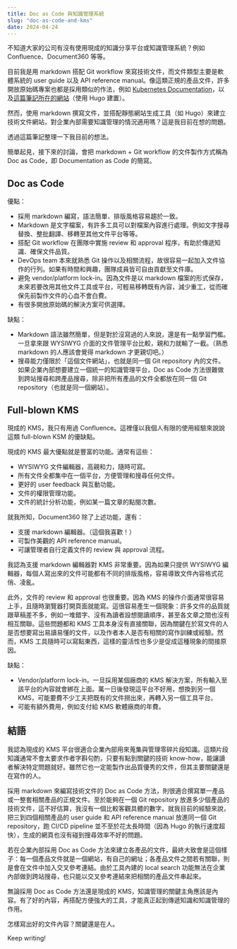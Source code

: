 ```yaml
---
title: Doc as Code 與知識管理系統
slug: "doc-as-code-and-kms"
date: 2024-04-24
---
```


不知道大家的公司有沒有使用現成的知識分享平台或知識管理系統？例如 Confluence、Document360 等等。

目前我是用 markdown 搭配 Git workflow 來寫技術文件，而文件類型主要是軟體系統的 user guide 以及 API reference manual。像這類正規的產品文件，許多開放原始碼專案也都是採用類似的作法，例如 [Kubernetes Documentation](https://kubernetes.io/docs/home/)，以及[這篇筆記所在的網站](https://huanlin.cc)（使用 Hugo 建置）。

然而，使用 markdown 撰寫文件，並搭配靜態網站生成工具（如 Hugo）來建立技術文件網站，對企業內部需要知識管理的情況適用嗎？這是我目前在想的問題。

透過這篇筆記整理一下我目前的想法。

簡單起見，接下來的討論，會把 markdown + Git workflow 的文件製作方式稱為 Doc as Code，即 Documentation as Code 的簡寫。

## Doc as Code

優點：

- 採用 markdown 編寫，語法簡單、排版風格容易趨於一致。
- Markdown 是文字檔案，有許多工具可以對檔案內容進行處理。例如文字搜尋替換、整批翻譯、移轉至其他文件平台等等。
- 搭配 Git workflow 在團隊中實施 review 和 approval 程序，有助於傳遞知識、確保文件品質。
- DevOps team 本來就熟悉 Git 操作以及相關流程，故很容易一起加入文件協作的行列。如果有時間和興趣，團隊成員皆可自由貢獻至文件庫。
- 避免 vendor/platform lock-in。因為文件是以 markdown 檔案的形式保存，未來若要改用其他文件工具或平台，可輕易移轉既有內容，減少重工，從而確保先前製作文件的心血不會白費。
- 有很多開放原始碼的解決方案可供選擇。

缺點：

- Markdown 語法雖然簡單，但是對於沒寫過的人來說，還是有一點學習門檻。一旦拿來跟 WYSIWYG 介面的文件管理平台比較，親和力就輸了一截。（熟悉 markdown 的人應該會覺得 markdown 才更親切吧。）
- 搜尋能力僅限於「這個文件網站」，也就是同一個 Git repository 內的文件。如果企業內部想要建立一個統一的知識管理平台，Doc as Code 方法很難做到跨站搜尋和跨產品搜尋，除非把所有產品的文件全都放在同一個 Git repository（也就是同一個網站）。

## Full-blown KMS

現成的 KMS，我只有用過 Confluence。這裡僅以我個人有限的使用經驗來說說這類 full-blown KSM 的優缺點。

現成的 KMS 最大優點就是豐富的功能。通常有這些：

- WYSIWYG 文件編輯器，高親和力，隨時可寫。
- 所有文件全都集中在一個平台，方便管理和搜尋任何文件。
- 更好的 user feedback 與互動功能。
- 文件的權限管理功能。
- 文件的統計分析功能，例如某一篇文章的點閱次數。

就我所知，Document360 除了上述功能，還有：

- 支援 markdown 編輯器。（這個我喜歡！）
- 可製作美觀的 API reference manual。
- 可讓管理者自行定義文件的 review 與 approval 流程。

我認為支援 markdown 編輯器對 KMS 非常重要。因為如果只提供 WYSIWYG 編輯器，每個人寫出來的文件可能都有不同的排版風格，容易導致文件內容格式花俏、凌亂。

此外，文件的 review 和 approval 也很重要。因為 KMS 的操作介面通常很容易上手，且隨時瀏覽器打開頁面就能寫。這很容易產生一個現象：許多文件的品質就跟草稿差不多，例如一堆錯字、沒有為讀者設想閱讀順序，甚至各文章之間也沒有相互關聯。這些問題都和 KMS 工具本身沒有直接關聯，因為關鍵在於寫文件的人是否想要寫出易讀易懂的文件，以及作者本人是否有相關的寫作訓練或經驗。然而，KMS 工具隨時可以寫點東西，這樣的靈活性也多少是促成這種現象的間接原因。

缺點：

- Vendor/platform lock-in。一旦採用某個廠商的 KMS 解決方案，所有輸入至該平台的內容就會綁在上面。萬一日後發現這平台不好用，想換到另一個 KMS，可能要費不少工夫把既有的文件撈出來，再轉入另一個工具平台。
- 可能有額外費用，例如支付給 KMS 軟體廠商的年費。

## 結語

我認為現成的 KMS 平台很適合企業內部用來蒐集與管理零碎片段知識。這類片段知識通常不會太要求作者字斟句酌，只要有點到關鍵的技術 know-how，能讓讀者解決特定問題就好。雖然它也一定能製作出品質優秀的文件，但其主要關鍵還是在寫作的人。

採用 markdown 來編寫技術文件的 Doc as Code 方法，則很適合撰寫單一產品或一整套相關產品的正規文件。至於能夠在一個 Git repository 放進多少個產品的技術文件，這不好估算，我沒有一個比較客觀具體的數字。就我目前的經驗來說，把三到四個相關產品的 user guide 和 API reference manual 放進同一個 Git repository，跑 CI/CD pipeline 並不至於花太長時間（因為 Hugo 的執行速度超快），生成的網頁也沒有碰到搜尋效率不好的問題。

若在企業內部採用 Doc as Code 方法來建立各產品的文件，最終大致會是這個樣子：每一個產品文件就是一個網站，有自己的網址；各產品文件之間若有關聯，則是會在文件中加入交叉參考連結。由於工具內建的 local search 功能無法在企業內部做到跨站搜尋，也只能以交叉參考連結來把相關的產品文件串起來。

無論採用 Doc as Code 方法還是現成的 KMS，知識管理的關鍵主角應該是內容。有了好的內容，再搭配方便強大的工具，才能真正起到傳遞知識和知識管理的作用。

怎樣寫出好的文件內容？關鍵還是在人。

Keep writing!

